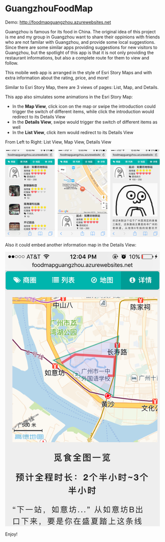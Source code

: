# GuangzhouFoodMap

Demo: http://foodmapguangzhou.azurewebsites.net

Guangzhou is famous for its food in China. The original idea of this project is me and my group in Guangzhou want to share their oppinions with friends who are not familar with Guangzhou, and provide some local suggestions. Since there are some similar apps providing suggestions for new visitors to Guangzhou, but the spotlight of this app is that it is not only providing the restaurant informations, but also a complete route for them to view and follow.

This mobile web app is arranged in the style of Esri Story Maps and with extra information about the rating, price, and more!

Similar to Esri Story Map, there are 3 views of pages: List, Map, and Details.

This app also simulates some animations in the Esri Story Map:

- In the **Map View**, click icon on the map or swipe the introduction could trigger the switch of different items, while click the introduction would redirect to its Details View
- In the **Details View**, swipe would trigger the switch of different items as well
- In the **List View**, click item would redirect to its Details View

From Left to Right: List View, Map View, Details View

![Main](https://github.com/YukiDayDreamer/Guangzhou-FoodMap/blob/master/README/views.png)

Also it could embed another information map in the Details View:

![Inner Map](https://github.com/YukiDayDreamer/Guangzhou-FoodMap/blob/master/README/innerMap.png)



Enjoy!
